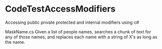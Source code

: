 # CodeTestAccessModifiers

Accessing public private protected and internal modifiers using c#

MaskName.cs
Given a list of people names, searches a chunk of text for any of those names, and replaces each name with a string of X's as long as the name.
